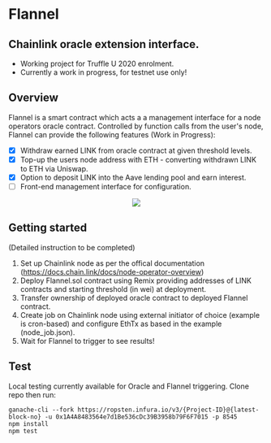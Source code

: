 
# Flannel
## Chainlink oracle extension interface.
- Working project for Truffle U 2020 enrolment.
- Currently a work in progress, for testnet use only!

## Overview

Flannel is a smart contract which acts a a management interface for a node operators oracle contract. Controlled by function calls from the user's node, Flannel can provide the following features (Work in Progress):

- [X] Withdraw earned LINK from oracle contract at given threshold levels.
- [X] Top-up the users node address with ETH - converting withdrawn LINK to ETH via Uniswap.
- [X] Option to deposit LINK into the Aave lending pool and earn interest.
- [ ] Front-end management interface for configuration.

<p align="center">
  <img src="https://i.ibb.co/TWh8kSq/screen-poc-rs.png">
</p>

## Getting started

(Detailed instruction to be completed)

1. Set up Chainlink node as per the offical documentation (https://docs.chain.link/docs/node-operator-overview)
2. Deploy Flannel.sol contract using Remix providing addresses of LINK contracts and starting threshold (in wei) at deployment.
3. Transfer ownership of deployed oracle contract to deployed Flannel contract.
4. Create job on Chainlink node using external initiator of choice (example is cron-based) and configure EthTx as based in the example (node_job.json).
5. Wait for Flannel to trigger to see results!


## Test

Local testing currently available for Oracle and Flannel triggering. Clone repo then run:

```
ganache-cli --fork https://ropsten.infura.io/v3/{Project-ID}@{latest-block-no} -u 0x1A4A8483564e7d1Be536cDc39B3958b79F6F7015 -p 8545
npm install
npm test
```
